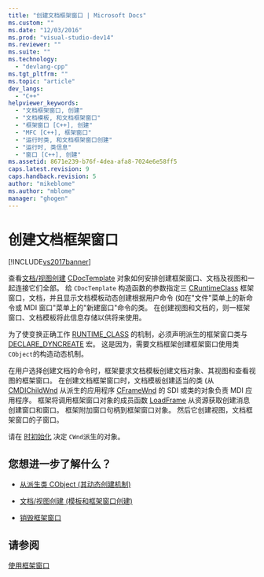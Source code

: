 ```yaml
---
title: "创建文档框架窗口 | Microsoft Docs"
ms.custom: ""
ms.date: "12/03/2016"
ms.prod: "visual-studio-dev14"
ms.reviewer: ""
ms.suite: ""
ms.technology: 
  - "devlang-cpp"
ms.tgt_pltfrm: ""
ms.topic: "article"
dev_langs: 
  - "C++"
helpviewer_keywords: 
  - "文档框架窗口, 创建"
  - "文档模板, 和文档框架窗口"
  - "框架窗口 [C++], 创建"
  - "MFC [C++], 框架窗口"
  - "运行时类, 和文档框架窗口创建"
  - "运行时, 类信息"
  - "窗口 [C++], 创建"
ms.assetid: 8671e239-b76f-4dea-afa8-7024e6e58ff5
caps.latest.revision: 9
caps.handback.revision: 5
author: "mikeblome"
ms.author: "mblome"
manager: "ghogen"
---
```

# 创建文档框架窗口
[!INCLUDE[vs2017banner](../assembler/inline/includes/vs2017banner.md)]

查看[文档\/视图创建](../mfc/document-view-creation.md) [CDocTemplate](../mfc/reference/cdoctemplate-class.md) 对象如何安排创建框架窗口、文档及视图和一起连接它们全部。  给 `CDocTemplate` 构造函数的参数指定三 [CRuntimeClass](../mfc/reference/cruntimeclass-structure.md) 框架窗口，文档，并且显示文档模板动态创建根据用户命令 \(如在"文件"菜单上的新命令或 MDI 窗口"菜单上的"新建窗口"命令的类。  在创建视图和文档的，则一框架窗口、文档模板将此信息存储以供将来使用。  
  
 为了使变换正确工作 [RUNTIME\_CLASS](../Topic/RUNTIME_CLASS.md) 的机制，必须声明派生的框架窗口类与 [DECLARE\_DYNCREATE](../Topic/DECLARE_DYNCREATE.md) 宏。  这是因为，需要文档框架创建框架窗口使用类 `CObject`的构造动态机制。  
  
 在用户选择创建文档的命令时，框架要求文档模板创建文档对象、其视图和查看视图的框架窗口。  在创建文档框架窗口时，文档模板创建适当的类 \(从 [CMDIChildWnd](../mfc/reference/cmdichildwnd-class.md) 从派生的应用程序 [CFrameWnd](../mfc/reference/cframewnd-class.md) 的 SDI 或类的对象负责 MDI 应用程序。  框架将调用框架窗口对象的成员函数 [LoadFrame](../Topic/CFrameWnd::LoadFrame.md) 从资源获取创建消息创建窗口和窗口。  框架附加窗口句柄到框架窗口对象。  然后它创建视图，文档框架窗口的子窗口。  
  
 请在 [时初始化](../mfc/when-to-initialize-cwnd-objects.md) 决定 `CWnd`派生的对象。  
  
## 您想进一步了解什么？  
  
-   [从派生类 CObject \(其动态创建机制\)](../mfc/deriving-a-class-from-cobject.md)  
  
-   [文档\/视图创建 \(模板和框架窗口创建\)](../mfc/document-view-creation.md)  
  
-   [销毁框架窗口](../mfc/destroying-frame-windows.md)  
  
## 请参阅  
 [使用框架窗口](../mfc/using-frame-windows.md)